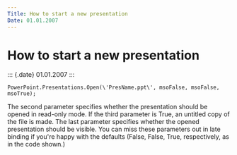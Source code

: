 ```yaml
---
Title: How to start a new presentation
Date: 01.01.2007
---
```



How to start a new presentation
===============================

::: {.date}
01.01.2007
:::

```
PowerPoint.Presentations.Open(\'PresName.ppt\', msoFalse, msoFalse, msoTrue);
```
 

The second parameter specifies whether the presentation should be opened
in read-only mode. If the third parameter is True, an untitled copy of
the file is made. The last parameter specifies whether the opened
presentation should be visible. You can miss these parameters out in
late binding if you\'re happy with the defaults (False, False, True,
respectively, as in the code shown.)
